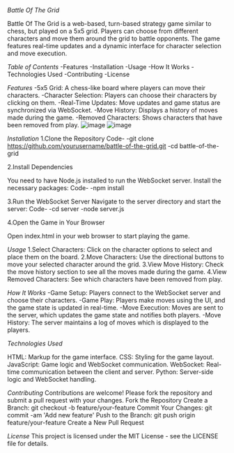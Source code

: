 *Battle Of The Grid*


Battle Of The Grid is a web-based, turn-based strategy game similar to chess, but played on a 5x5 grid. Players can choose from different characters and move them around the grid to battle opponents. The game features real-time updates and a dynamic interface for character selection and move execution.

*Table of Contents*
-Features
-Installation
-Usage
-How It Works
-Technologies Used
-Contributing
-License

*Features*
-5x5 Grid: A chess-like board where players can move their characters.
-Character Selection: Players can choose their characters by clicking on them.
-Real-Time Updates: Move updates and game status are synchronized via WebSocket.
-Move History: Displays a history of moves made during the game.
-Removed Characters: Shows characters that have been removed from play.
![image](https://github.com/user-attachments/assets/54885386-084a-4bc5-b7b3-cd6e1e5e5044)
![image](https://github.com/user-attachments/assets/5c56b895-682a-43c3-95f4-e118c7c0e4dc)

*Installation*
1.Clone the Repository
Code-
-git clone https://github.com/yourusername/battle-of-the-grid.git
-cd battle-of-the-grid

2.Install Dependencies

You need to have Node.js installed to run the WebSocket server. Install the necessary packages:
Code-
-npm install

3.Run the WebSocket Server
Navigate to the server directory and start the server:
Code-
-cd server
-node server.js

4.Open the Game in Your Browser

Open index.html in your web browser to start playing the game.

*Usage*
1.Select Characters: Click on the character options to select and place them on the board.
2.Move Characters: Use the directional buttons to move your selected character around the grid.
3.View Move History: Check the move history section to see all the moves made during the game.
4.View Removed Characters: See which characters have been removed from play.

*How It Works*
-Game Setup: Players connect to the WebSocket server and choose their characters.
-Game Play: Players make moves using the UI, and the game state is updated in real-time.
-Move Execution: Moves are sent to the server, which updates the game state and notifies both players.
-Move History: The server maintains a log of moves which is displayed to the players.

*Technologies Used*

HTML: Markup for the game interface.
CSS: Styling for the game layout.
JavaScript: Game logic and WebSocket communication.
WebSocket: Real-time communication between the client and server.
Python: Server-side logic and WebSocket handling.

*Contributing*
Contributions are welcome! Please fork the repository and submit a pull request with your changes.
Fork the Repository
Create a Branch: git checkout -b feature/your-feature
Commit Your Changes: git commit -am 'Add new feature'
Push to the Branch: git push origin feature/your-feature
Create a New Pull Request

*License*
This project is licensed under the MIT License - see the LICENSE file for details.

